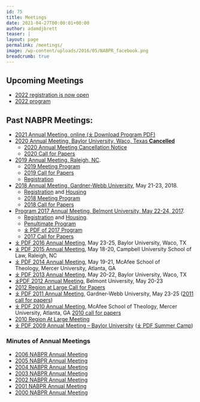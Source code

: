 ```yaml
---
id: 75
title: Meetings
date: 2021-04-27T00:00:01+00:00
author: adamdjbrett
teaser: |
layout: page
permalink: /meetings/
image: /wp-content/uploads/2016/05/NABPR_facebook.png
breadcrumb: true
---
```

## Upcoming Meetings
  * [2022 registration is now open](/meetings/registration/)
  * [2022 program](/2022-nabpr-meeting-program/)

## Past NABPR Meetings:
* [2021 Annual Meeting, online (⤓ Download Program PDF)](/pdfs/NABPRProgramMay2021Virtual-web-archive.pdf)
* [2020 Annual Meeting, Baylor University, Waco, Texas **Cancelled**](/covid-19-nabpr-meeting-notice/)
  * [2020 Annual Meeting Cancellation Notice](/covid-19-nabpr-meeting-notice/)
  * [2020 Call for Papers](/annual-call-papers-baylor-meeting/)
* [2019 Annual Meeting, Raleigh, NC](/2019-nabpr-meeting-program/).
    * [2019 Meeting Program](/2019-nabpr-meeting-program/)
    * [2019 Call for Papers](/2019-nabpr-call-for-papers/)
    * [Registration](/meetings/registration/)
* [2018 Annual Meeting, Gardner-Webb University](/meeting-at-gardner-webb-program/), May 21-23, 2018.
    * [Registration](/meetings/registration/) and [Housing](/meetings/housing/)
    * [2018 Meeting Program](/meeting-at-gardner-webb-program/)
    * [2018 Call for Papers](/2018-nabpr-call-for-papers/)
* [Program 2017 Annual Meeting, Belmont University, May 22-24, 2017](/meetings/2017-annual-meeting-nabpr-program/).
    * [Registration](/meetings/registration/) and [Housing](/meetings/housing/).
    * [Penultimate Program](/penultimate-nabpr-2017-program-draft/)
    * [⤓ PDF of 2017 Program](/wp-content/uploads/2017/05/PENULTIMATE-NABPR-Program-May2017-Belmont.pdf)
    * [2017 Call for Papers](/cfp-2017-nabpr-annual-meeting/)
* [⤓ PDF 2016 Annual Meeting](/wp-content/uploads/2016/05/5.0_NABPR_Program_May2016_Baylor-1.pdf), May 23-25, Baylor University, Waco, TX
* [⤓ PDF 2015 Annual Meeting](/wp-content/uploads/2016/05/NABPRProgram2015RaleighDraft-1.pdf), May 18-20, Campbell University School of Law, Raleigh, NC
* [⤓ PDF 2014 Annual Meeting](/wp-content/uploads/2016/05/NABPRProgram2014AtlantaDraft-1.pdf), May 19-21, McAfee School of Theology, Mercer University, Atlanta, GA
* [⤓ PDF 2013 Annual Meeting](/wp-content/uploads/2016/08/NABPRProgram2013Baylor.pdf), May 20-22, Baylor University, Waco, TX
* [⤓PDF 2012 Annual Meeting](/wp-content/uploads/2016/08/NABPRProgram-2012-Belmont-for-final-publication.pdf), Belmont University, May 20-23
* [2012 Region at Large Call for Papers](/meetings/2012-nabpr-region-at-large/)
* [⤓ PDF 2011 Annual Meeting](/wp-content/uploads/2016/08/NABPRProgram2011Boiling-Springs-final.pdf), Gardner-Webb University, May 23-25 ([2011 call for papers](/meetings/nabpr-2011-call-for-papers/))
* [⤓ PDF 2010 Annual Meeting](/wp-content/uploads/2016/05/NABPRProgram2010Atlanta.pdf), McAfee School of Theology, Mercer University, Atlanta, GA [2010 call for papers](/meetings/call-for-papers-nabpr-annual-meeting-2010/)
* [2010 Region At Large Meeting](/meetings/2010-nabpr-region-at-large/)
* [⤓ PDF 2009 Annual Meeting – Baylor University](/wp-content/uploads/2016/08/NABPR-Program-2009-rev-1.pdf) ([⤓ PDF Summer Camp](/wp-content/uploads/2016/08/SUMMER-CAMP-2009-FORM-E-00015623.pdf))


### Minutes of Annual Meetings

  * [2006 NABPR Annual Meeting](/meetings/nabpr-annual-meeting-2006/)
  * [2005 NABPR Annual Meeting](/meetings/nabpr-annual-meeting-2005/)
  * [2004 NABPR Annual Meeting](/meetings/nabpr-annual-meeting-2004/)
  * [2003 NABPR Annual Meeting](/meetings/nabpr-annual-meeting-2003/)
  * [2002 NABPR Annual Meeting](/meetings/nabpr-annual-meeting-2002/)
  * [2001 NABPR Annual Meeting](/meetings/nabpr-annual-meeting-2001/)
  * [2000 NABPR Annual Meeting](/meetings/nabpr-annual-meeting-2000/)
